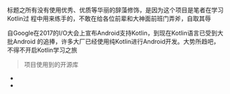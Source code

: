 标题之所有没有使用优秀、优质等华丽的辞藻修饰，是因为这个项目是笔者在学习Kotlin过
程中用来练手的，不敢在给各位前辈和大神面前班门弄斧，自取其辱

自Google在2017的I/O大会上宣布Android支持Kotlin，到现在Kotlin语言已受到大批Android
的追捧，许多大厂已经使用纯Kotlin进行Android开发。大势所趋吧，不得不开启Kotlin学习之旅

>项目使用到的开源库
- 
- 








